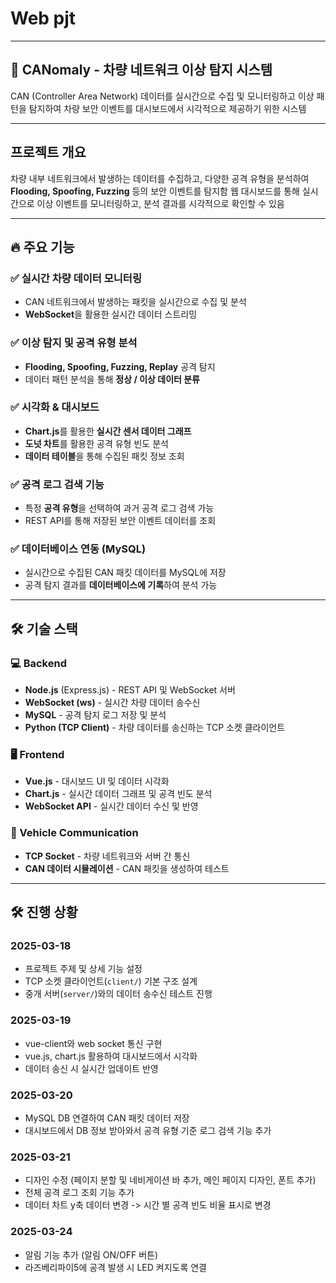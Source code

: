 # Web pjt 
---
## 🚗 CANomaly - 차량 네트워크 이상 탐지 시스템

CAN (Controller Area Network) 데이터를 실시간으로 수집 및 모니터링하고 이상 패턴을 탐지하여 차량 보안 이벤트를 대시보드에서 시각적으로 제공하기 위한 시스템 

---

## 프로젝트 개요
차량 내부 네트워크에서 발생하는 데이터를 수집하고, 다양한 공격 유형을 분석하여 **Flooding, Spoofing, Fuzzing** 등의 보안 이벤트를 탐지함
웹 대시보드를 통해 실시간으로 이상 이벤트를 모니터링하고, 분석 결과를 시각적으로 확인할 수 있음

---

## 🔥 주요 기능

### ✅ **실시간 차량 데이터 모니터링**
- CAN 네트워크에서 발생하는 패킷을 실시간으로 수집 및 분석
- **WebSocket**을 활용한 실시간 데이터 스트리밍

### ✅ **이상 탐지 및 공격 유형 분석**
- **Flooding, Spoofing, Fuzzing, Replay** 공격 탐지
- 데이터 패턴 분석을 통해 **정상 / 이상 데이터 분류**

### ✅ **시각화 & 대시보드**
- **Chart.js**를 활용한 **실시간 센서 데이터 그래프**
- **도넛 차트**를 활용한 공격 유형 빈도 분석
- **데이터 테이블**을 통해 수집된 패킷 정보 조회

### ✅ **공격 로그 검색 기능**
- 특정 **공격 유형**을 선택하여 과거 공격 로그 검색 가능
- REST API를 통해 저장된 보안 이벤트 데이터를 조회

### ✅ **데이터베이스 연동 (MySQL)**
- 실시간으로 수집된 CAN 패킷 데이터를 MySQL에 저장
- 공격 탐지 결과를 **데이터베이스에 기록**하여 분석 가능

---

## 🛠 기술 스택

### **💻 Backend**
- **Node.js** (Express.js) - REST API 및 WebSocket 서버
- **WebSocket (ws)** - 실시간 차량 데이터 송수신
- **MySQL** - 공격 탐지 로그 저장 및 분석
- **Python (TCP Client)** - 차량 데이터를 송신하는 TCP 소켓 클라이언트

### **🖥 Frontend**
- **Vue.js** - 대시보드 UI 및 데이터 시각화
- **Chart.js** - 실시간 데이터 그래프 및 공격 빈도 분석
- **WebSocket API** - 실시간 데이터 수신 및 반영

### **📡 Vehicle Communication**
- **TCP Socket** - 차량 네트워크와 서버 간 통신
- **CAN 데이터 시뮬레이션** - CAN 패킷을 생성하여 테스트

---

## 🛠️ 진행 상황 

### 2025-03-18
- 프로젝트 주제 및 상세 기능 설정 
- TCP 소켓 클라이언트(`client/`) 기본 구조 설계
- 중개 서버(`server/`)와의 데이터 송수신 테스트 진행

### 2025-03-19
- vue-client와 web socket 통신 구현
- vue.js, chart.js 활용하여 대시보드에서 시각화
- 데이터 송신 시 실시간 업데이트 반영

### 2025-03-20
- MySQL DB 연결하여 CAN 패킷 데이터 저장
- 대시보드에서 DB 정보 받아와서 공격 유형 기준 로그 검색 기능 추가 

### 2025-03-21
- 디자인 수정 (페이지 분할 및 네비게이션 바 추가, 메인 페이지 디자인, 폰트 추가)
- 전체 공격 로그 조회 기능 추가 
- 데이터 차트 y축 데이터 변경 -> 시간 별 공격 빈도 비율 표시로 변경 

### 2025-03-24
- 알림 기능 추가 (알림 ON/OFF 버튼)
- 라즈베리파이5에 공격 발생 시 LED 켜지도록 연결